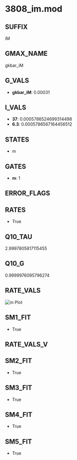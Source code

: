 # 3808_im.mod

## SUFFIX

iM

## GMAX_NAME

gkbar_iM

## G_VALS

- **gkbar_iM**: 0.00031

## I_VALS

- **37**: 0.0005786524699314498
- **6.3**: 0.0005786567164456512

## STATES

- m

## GATES

- **m**: 1

## ERROR_FLAGS


## RATES

- True

## Q10_TAU

2.9997805817115455

## Q10_G

0.9999976095796274

## RATE_VALS

![m Plot](/Users/pbozelos/Dropbox/icg-Chai-Panos/supermodels/output_markdown_files/K/3808_im.mod/images/m.png)

## SM1_FIT

- True

## RATE_VALS_V

## SM2_FIT

- True

## SM3_FIT

- True

## SM4_FIT

- True

## SM5_FIT

- True

